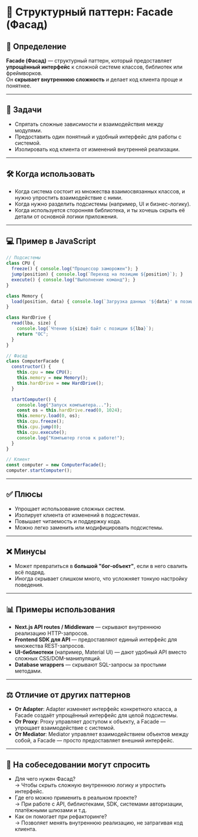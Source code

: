 # 🧱 Структурный паттерн: Facade (Фасад)

## 📌 Определение
**Facade (Фасад)** — структурный паттерн, который предоставляет **упрощённый интерфейс** к сложной системе классов, библиотек или фреймворков.  
Он **скрывает внутреннюю сложность** и делает код клиента проще и понятнее.

---

## 🎯 Задачи
- Спрятать сложные зависимости и взаимодействия между модулями.  
- Предоставить один понятный и удобный интерфейс для работы с системой.  
- Изолировать код клиента от изменений внутренней реализации.

---

## 🛠 Когда использовать
- Когда система состоит из множества взаимосвязанных классов, и нужно упростить взаимодействие с ними.  
- Когда нужно разделить подсистемы (например, UI и бизнес-логику).  
- Когда используется сторонняя библиотека, и ты хочешь скрыть её детали от основной логики приложения.

---

## 💻 Пример в JavaScript

```js
// Подсистемы
class CPU {
  freeze() { console.log("Процессор заморожен"); }
  jump(position) { console.log(`Переход на позицию ${position}`); }
  execute() { console.log("Выполнение команд"); }
}

class Memory {
  load(position, data) { console.log(`Загрузка данных '${data}' в позицию ${position}`); }
}

class HardDrive {
  read(lba, size) {
    console.log(`Чтение ${size} байт с позиции ${lba}`);
    return "ОС";
  }
}

// Фасад
class ComputerFacade {
  constructor() {
    this.cpu = new CPU();
    this.memory = new Memory();
    this.hardDrive = new HardDrive();
  }

  startComputer() {
    console.log("Запуск компьютера...");
    const os = this.hardDrive.read(0, 1024);
    this.memory.load(0, os);
    this.cpu.freeze();
    this.cpu.jump(0);
    this.cpu.execute();
    console.log("Компьютер готов к работе!");
  }
}

// Клиент
const computer = new ComputerFacade();
computer.startComputer();
```

---

## ✅ Плюсы
- Упрощает использование сложных систем.  
- Изолирует клиента от изменений в подсистемах.  
- Повышает читаемость и поддержку кода.  
- Можно легко заменить или модифицировать подсистемы.

---

## ❌ Минусы
- Может превратиться в **большой "бог-объект"**, если в него свалить всё подряд.  
- Иногда скрывает слишком много, что усложняет тонкую настройку поведения.

---

## 📊 Примеры использования
- **Next.js API routes / Middleware** — скрывают внутреннюю реализацию HTTP-запросов.  
- **Frontend SDK для API** — предоставляют единый интерфейс для множества REST-запросов.  
- **UI-библиотеки** (например, Material UI) — дают удобный API вместо сложных CSS/DOM-манипуляций.  
- **Database wrappers** — скрывают SQL-запросы за простыми методами.

---

## ⚖️ Отличие от других паттернов
- **От Adapter**: Adapter изменяет интерфейс конкретного класса, а Facade создаёт упрощённый интерфейс для целой подсистемы.  
- **От Proxy**: Proxy управляет доступом к объекту, а Facade — упрощает взаимодействие с системой.  
- **От Mediator**: Mediator управляет взаимодействием объектов между собой, а Facade — просто предоставляет внешний интерфейс.

---

## 🧠 На собеседовании могут спросить
- Для чего нужен Фасад?  
  → Чтобы скрыть сложную внутреннюю логику и упростить интерфейс.  
- Где его можно применить в реальном проекте?  
  → При работе с API, библиотеками, SDK, системами авторизации, платёжными шлюзами и т.д.  
- Как он помогает при рефакторинге?  
  → Позволяет менять внутреннюю реализацию, не затрагивая код клиента.


